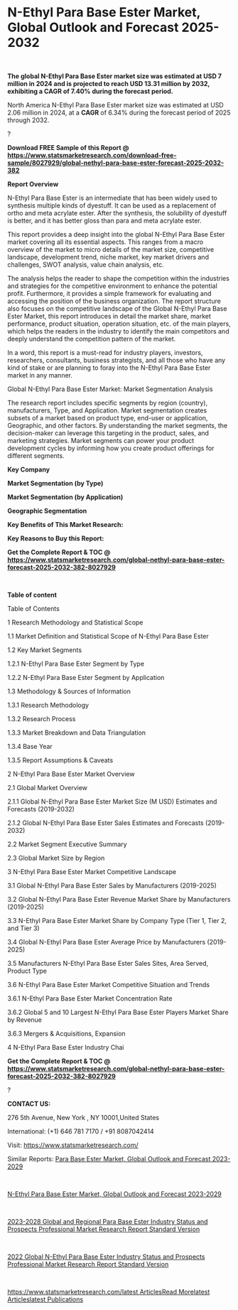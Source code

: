 <h1>N-Ethyl Para Base Ester Market, Global Outlook and Forecast 2025-2032</h1><br/><p><strong>The global N-Ethyl Para Base Ester market size was estimated at USD 7 million in 2024 and is projected to reach USD 13.31 million by 2032, exhibiting a <strong>CAGR</strong> of 7.40% during the forecast period.</strong></p>
 
 
 
 <p>North America N-Ethyl Para Base Ester market size was estimated at USD 2.06 million in 2024, at a <strong>CAGR</strong> of 6.34% during the forecast period of 2025 through 2032.</p>
 
 
 
 <p>? </p>
 
 
 
 <p><strong>Download FREE Sample of this Report @ <a href="https://www.statsmarketresearch.com/download-free-sample/8027929/global-nethyl-para-base-ester-forecast-2025-2032-382">https://www.statsmarketresearch.com/download-free-sample/8027929/global-nethyl-para-base-ester-forecast-2025-2032-382</a></strong></p>
 
 
 
 <p><strong>Report Overview</strong></p>
 
 
 
 <p>N-Ethyl Para Base Ester is an intermediate that has been widely used to synthesis multiple kinds of dyestuff. It can be used as a replacement of ortho and meta acrylate ester. After the synthesis, the solubility of dyestuff is better, and it has better gloss than para and meta acrylate ester.</p>
 
 
 
 <p>This report provides a deep insight into the global N-Ethyl Para Base Ester market covering all its essential aspects. This ranges from a macro overview of the market to micro details of the market size, competitive landscape, development trend, niche market, key market drivers and challenges, SWOT analysis, value chain analysis, etc.</p>
 
 
 
 <p>The analysis helps the reader to shape the competition within the industries and strategies for the competitive environment to enhance the potential profit. Furthermore, it provides a simple framework for evaluating and accessing the position of the business organization. The report structure also focuses on the competitive landscape of the Global N-Ethyl Para Base Ester Market, this report introduces in detail the market share, market performance, product situation, operation situation, etc. of the main players, which helps the readers in the industry to identify the main competitors and deeply understand the competition pattern of the market.</p>
 
 
 
 <p>In a word, this report is a must-read for industry players, investors, researchers, consultants, business strategists, and all those who have any kind of stake or are planning to foray into the N-Ethyl Para Base Ester market in any manner.</p>
 
 
 
 <p>Global N-Ethyl Para Base Ester Market: Market Segmentation Analysis</p>
 
 
 
 <p>The research report includes specific segments by region (country), manufacturers, Type, and Application. Market segmentation creates subsets of a market based on product type, end-user or application, Geographic, and other factors. By understanding the market segments, the decision-maker can leverage this targeting in the product, sales, and marketing strategies. Market segments can power your product development cycles by informing how you create product offerings for different segments.</p>
 
 
 
 <p><strong>Key Company</strong></p>
 
 
 
 <p><strong>Market Segmentation (by Type)</strong></p>
 
 
 
 <p><strong>Market Segmentation (<strong>by Application</strong>)</strong></p>
 
 
 
 <p><strong>Geographic Segmentation</strong></p>
 
 
 
 <p><strong>Key Benefits of This Market Research:</strong></p>
 
 
 
 <p><strong>Key <strong>Reasons to Buy</strong> this Report:</strong></p>
 
 
 
 <div><b>Get the Complete Report & TOC @ <a href="https://www.statsmarketresearch.com/global-nethyl-para-base-ester-forecast-2025-2032-382-8027929">https://www.statsmarketresearch.com/global-nethyl-para-base-ester-forecast-2025-2032-382-8027929</a></b></div>
 
 
 
 <p><br />
 
 <b>Table of content</b></p>
 
 
 
 <p>Table of Contents<br />
 
 1 Research Methodology and Statistical Scope<br />
 
 1.1 Market Definition and Statistical Scope of N-Ethyl Para Base Ester<br />
 
 1.2 Key Market Segments<br />
 
 1.2.1 N-Ethyl Para Base Ester Segment by Type<br />
 
 1.2.2 N-Ethyl Para Base Ester Segment by Application<br />
 
 1.3 Methodology & Sources of Information<br />
 
 1.3.1 Research Methodology<br />
 
 1.3.2 Research Process<br />
 
 1.3.3 Market Breakdown and Data Triangulation<br />
 
 1.3.4 Base Year<br />
 
 1.3.5 Report Assumptions & Caveats<br />
 
 2 N-Ethyl Para Base Ester Market Overview<br />
 
 2.1 Global Market Overview<br />
 
 2.1.1 Global N-Ethyl Para Base Ester Market Size (M USD) Estimates and Forecasts (2019-2032)<br />
 
 2.1.2 Global N-Ethyl Para Base Ester Sales Estimates and Forecasts (2019-2032)<br />
 
 2.2 Market Segment Executive Summary<br />
 
 2.3 Global Market Size by Region<br />
 
 3 N-Ethyl Para Base Ester Market Competitive Landscape<br />
 
 3.1 Global N-Ethyl Para Base Ester Sales by Manufacturers (2019-2025)<br />
 
 3.2 Global N-Ethyl Para Base Ester Revenue Market Share by Manufacturers (2019-2025)<br />
 
 3.3 N-Ethyl Para Base Ester Market Share by Company Type (Tier 1, Tier 2, and Tier 3)<br />
 
 3.4 Global N-Ethyl Para Base Ester Average Price by Manufacturers (2019-2025)<br />
 
 3.5 Manufacturers N-Ethyl Para Base Ester Sales Sites, Area Served, Product Type<br />
 
 3.6 N-Ethyl Para Base Ester Market Competitive Situation and Trends<br />
 
 3.6.1 N-Ethyl Para Base Ester Market Concentration Rate<br />
 
 3.6.2 Global 5 and 10 Largest N-Ethyl Para Base Ester Players Market Share by Revenue<br />
 
 3.6.3 Mergers & Acquisitions, Expansion<br />
 
 4 N-Ethyl Para Base Ester Industry Chai</p>
 
 
 
 <div><b>Get the Complete Report & TOC @ <a href="https://www.statsmarketresearch.com/global-nethyl-para-base-ester-forecast-2025-2032-382-8027929">https://www.statsmarketresearch.com/global-nethyl-para-base-ester-forecast-2025-2032-382-8027929</a></b></div>
 
 
 
 <p>? </p>
 
 
 
 <p><b>CONTACT US:</b><br />
 
 276 5th Avenue, New York , NY 10001,United States<br />
 
 International: (+1) 646 781 7170 / +91 8087042414<br />
 
 Visit: <a href="https://www.statsmarketresearch.com/">https://www.statsmarketresearch.com/</a><br />
 
 Similar Reports: <a href="https://www.statsmarketresearch.com/global-nethyl-para-base-ester-forecast-2025-2032-382-8027929">Para Base Ester Market, Global Outlook and Forecast 2023-2029</a><br />
 
 <br />
 
 <a href="https://www.statsmarketresearch.com/global-nethyl-para-base-ester-forecast-2025-2032-382-8027929">N-Ethyl Para Base Ester Market, Global Outlook and Forecast 2023-2029</a><br />
 
 <br />
 
 <a href="https://www.statsmarketresearch.com/global-nethyl-para-base-ester-forecast-2025-2032-382-8027929">2023-2028 Global and Regional Para Base Ester Industry Status and Prospects Professional Market Research Report Standard Version</a><br />
 
 <br />
 
 <a href="https://www.statsmarketresearch.com/global-nethyl-para-base-ester-forecast-2025-2032-382-8027929">2022 Global N-Ethyl Para Base Ester Industry Status and Prospects Professional Market Research Report Standard Version</a><br />
 
 <br />
 
 <a href="https://gyeongbokgung.com">https://www.statsmarketresearch.com/</a><a href="https://hallyeomaritime.com">latest Articles</a><a href="https://jingwansa.com">Read More</a><a href="https://nguoiviet.jp/">latest Articles</a><a href="https://www.intelmarketresearch.com/">latest Publications</a></p>